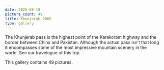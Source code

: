```yaml
---
date: 2025-08-18
picture_count: 49
title: Khunjerab 2000
type: gallery
---
```


The Khunjerab pass is the highest point of the Karakoram highway and the border between China and Pakistan. Although the actual pass isn't that long it encompasses some of the most impressive mountain scenery in the world. See our travelogue of this trip.

This gallery contains 49 pictures.